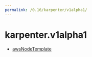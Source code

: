 ```yaml
---
permalink: /0.16/karpenter/v1alpha1/
---
```


# karpenter.v1alpha1



* [awsNodeTemplate](awsNodeTemplate.md)